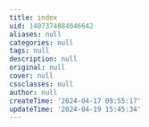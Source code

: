 ```yaml
---
title: index
uid: 1407374884046642
aliases: null
categories: null
tags: null
description: null
original: null
cover: null
cssclasses: null
author: null
createTime: '2024-04-17 09:55:17'
updateTime: '2024-04-19 15:45:34'
---
```


